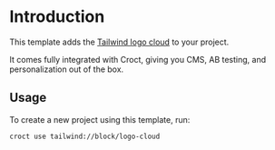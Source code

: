# Introduction

This template adds the [Tailwind logo cloud](https://tailwindcss.com/plus/ui-blocks/marketing/sections/logo-clouds?utm_source=croct)
to your project.

It comes fully integrated with Croct, giving you CMS, AB testing, and personalization out of the box.

## Usage

To create a new project using this template, run:

```croct-cmd
croct use tailwind://block/logo-cloud
```
